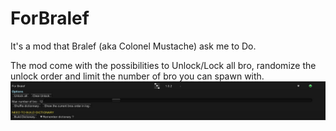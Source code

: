 # ForBralef
 It's a mod that Bralef (aka Colonel Mustache) ask me to Do.  
   
 The mod come with the possibilities to Unlock/Lock all bro, randomize the unlock order and limit the number of bro you can spawn with.
 ![](.img/1.jpg?raw=true)

